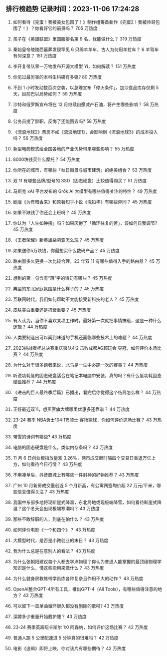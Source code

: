 
## 排行榜趋势 记录时间：2023-11-06 17:24:28
  
  1. 如何看待《完蛋！我被美女包围了！》制作组筹备新作《完蛋2！我被帅哥包围了！》？你看好它的前景吗？ 705 万热度
    
  2. 孩子在《英雄联盟》里国服排名第 9 名，我能做什么？ 319 万热度
    
  3. 秦始皇帝陵陵西墓葬发现罕见 6 只绵羊羊车，古人为何用羊拉车？ 6 羊驾车有何深意？ 151 万热度
    
  4. 李开复带队零一万物发布开源大模型 Yi，如何解读？ 151 万热度
    
  5. 你见过最厉害的本科生科研有多强? 80 万热度
    
  6. 不到 1 小时发动数百次空袭，以总理宣布「停火条件」，加沙食品库存仅剩 5 天，目前巴以局势如何？ 59 万热度
    
  7. 沙特和俄罗斯宣布将在 12 月继续自愿减产石油，将产生哪些影响？ 58 万热度
    
  8. 公务员提了辞职，反悔了还能回去吗? 58 万热度
    
  9. 《流浪地球2》票房不如《流浪地球1》，会影响到《流浪地球3》的成本投入吗？ 56 万热度
    
  10. 新型电商模式给全国各地的产业优势带来哪些影响？ 55 万热度
    
  11. 8000块钱买什么摩托？ 54 万热度
    
  12. 你所在的城市，有哪些「秋日街景与城市建筑」的绝美组合？ 53 万热度
    
  13. 双 11 有哪些品牌/型号的 SSD（固态硬盘）比较值得购买？ 51 万热度
    
  14. 马斯克 xAI 平台发布的 Grōk AI 大模型有哪些值得关注的特性？ 49 万热度
    
  15. 剧版《为有暗香来》和原著知乎小说《洗铅华》有哪些异同？ 45 万热度
    
  16. 如果不缺钱了你还会上班吗？ 45 万热度
    
  17. 你认为「人生如钟摆」吗？如果厌倦了「循环往复的苦」，该如何自我调节? 45 万热度
    
  18. 《王者荣耀》新英雄朵莉亚怎么玩？ 45 万热度
    
  19. 如果送你5万块钱，你最想买什么数码产品？ 45 万热度
    
  20. 路由器多久更换一次比较合理，23 年双 11 有哪些值得入手的路由器？ 45 万热度
    
  21. 想到的第一句含有“落”字的诗句有哪些？ 45 万热度
    
  22. 典型的东北家庭氛围是什么样子的？ 45 万热度
    
  23. 互联网时代，我们如何帮助不太能接受新科技的老人？ 45 万热度
    
  24. 皮肤美白重要还是抗衰重要？ 45 万热度
    
  25. 有人认为，当你不喜欢某项工作时，最好第一次就把事情搞砸，这是一种什么逻辑？ 44 万热度
    
  26. 人类要制造出可以闻到味道的手机还面临哪些技术上的难题？ 44 万热度
    
  27. 2023挑战者杯总决赛重庆狼队4:2 击败成都AG超玩会 夺冠，如何评价本场比赛？ 44 万热度
    
  28. 为什么对于很多跑者来说，北马是一生中必跑一次的赛事？ 44 万热度
    
  29. 听说功耗低的固态硬盘适合在笔记本电脑中安装，真的吗？有什么低功耗固态硬盘推荐？ 44 万热度
    
  30. 《进击的巨人最终季后篇》已播出，看完后你觉得这个结局怎么样？ 44 万热度
    
  31. 正好最近双11，想买官旗大牌哪里优惠多还靠谱？ 44 万热度
    
  32. 23-24 赛季 NBA勇士104:115骑士 客场输球，你如何评价这场比赛？ 43 万热度
    
  33. 带雪的诗词有哪些? 43 万热度
    
  34. 电脑的固态硬盘是什么，类似内存条吗？ 43 万热度
    
  35. 11 月 6 日创业板指放量涨 3.26%，两市成交额时隔四个交易日重返万亿上方，如何看待今日行情？ 43 万热度
    
  36. 不用凑单后，抖音商城上有哪些一件封神的好物推荐？ 43 万热度
    
  37. 广州 10 月新房成交量创近 5 个月新高，有公寓网签均价超 22 万元/平米，哪些信息值得关注？ 43 万热度
    
  38. 我国中东部多地将现断崖式降温，东北局地或现极端降雪，如何看待断崖式降温？这个冬天会出现极端寒潮吗？ 43 万热度
    
  39. 那些不敢辞职的人，到底在怕什么？ 43 万热度
    
  40. 如何评价电影《一个和四个》？ 43 万热度
    
  41. 大模型时代，是否是小微创业的末日？ 43 万热度
    
  42. 我为什么总是在意别人的看法？ 43 万热度
    
  43. 为什么张朝阳建议每个人都去学点物理？你认为普通人能掌握的最顶级物理学知识是什么，懂这些能用来做什么？ 43 万热度
    
  44. 为什么健身房教练带学员练各种复杂且作用不大的动作？ 43 万热度
    
  45. OpenAI整合GPT-4所有工具，推出GPT-4（All Tools），有哪些值得注意的地方？ 43 万热度
    
  46. 可以留下一首单曲循环很久都没有删除的歌吗? 43 万热度
    
  47. 深蹲多少重量开始戴护腰？ 43 万热度
    
  48. 23-24 赛季英超纽卡斯尔 1:0 阿森纳，如何评价这场比赛？ 42 万热度
    
  49. 普通人跑 5 公里配速进 5 分钟真的很难吗？ 42 万热度
    
  50. 电影《追缉》即将上映，你对该片有哪些期待？ 42 万热度
    